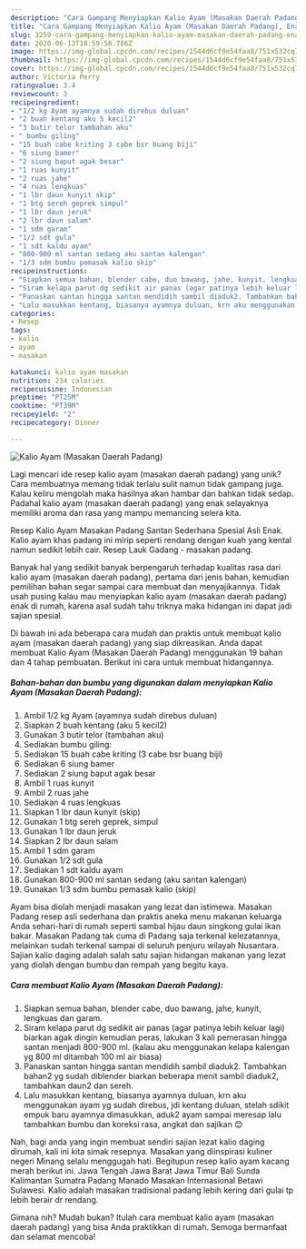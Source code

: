 ```yaml
---
description: "Cara Gampang Menyiapkan Kalio Ayam (Masakan Daerah Padang), Enak Banget"
title: "Cara Gampang Menyiapkan Kalio Ayam (Masakan Daerah Padang), Enak Banget"
slug: 3259-cara-gampang-menyiapkan-kalio-ayam-masakan-daerah-padang-enak-banget
date: 2020-06-13T18:59:58.786Z
image: https://img-global.cpcdn.com/recipes/1544d6cf9e54faa8/751x532cq70/kalio-ayam-masakan-daerah-padang-foto-resep-utama.jpg
thumbnail: https://img-global.cpcdn.com/recipes/1544d6cf9e54faa8/751x532cq70/kalio-ayam-masakan-daerah-padang-foto-resep-utama.jpg
cover: https://img-global.cpcdn.com/recipes/1544d6cf9e54faa8/751x532cq70/kalio-ayam-masakan-daerah-padang-foto-resep-utama.jpg
author: Victoria Perry
ratingvalue: 3.4
reviewcount: 3
recipeingredient:
- "1/2 kg Ayam ayamnya sudah direbus duluan"
- "2 buah kentang aku 5 kecil2"
- "3 butir telor tambahan aku"
- " bumbu giling"
- "15 buah cabe kriting 3 cabe bsr buang biji"
- "6 siung bamer"
- "2 siung baput agak besar"
- "1 ruas kunyit"
- "2 ruas jahe"
- "4 ruas lengkuas"
- "1 lbr daun kunyit skip"
- "1 btg sereh geprek simpul"
- "1 lbr daun jeruk"
- "2 lbr daun salam"
- "1 sdm garam"
- "1/2 sdt gula"
- "1 sdt kaldu ayam"
- "800-900 ml santan sedang aku santan kalengan"
- "1/3 sdm bumbu pemasak kalio skip"
recipeinstructions:
- "Siapkan semua bahan, blender cabe, duo bawang, jahe, kunyit, lengkuas dan garam."
- "Siram kelapa parut dg sedikit air panas (agar patinya lebih keluar lagi) biarkan agak dingin kemudian peras, lakukan 3 kali pemerasan hingga santan menjadi 800-900 ml. (kalau aku menggunakan kelapa kalengan yg 800 ml ditambah 100 ml air biasa)"
- "Panaskan santan hingga santan mendidih sambil diaduk2. Tambahkan bahan2 yg sudah diblender biarkan beberapa menit sambil diaduk2, tambahkan daun2 dan sereh."
- "Lalu masukkan kentang, biasanya ayamnya duluan, krn aku menggunakan ayam yg sudah direbus, jdi kentang duluan, stelah sdikit empuk baru ayamnya dimasukkan, aduk2 ayam sampai meresap lalu tambahkan bumbu dan koreksi rasa, angkat dan sajikan 😊"
categories:
- Resep
tags:
- kalio
- ayam
- masakan

katakunci: kalio ayam masakan 
nutrition: 234 calories
recipecuisine: Indonesian
preptime: "PT25M"
cooktime: "PT39M"
recipeyield: "2"
recipecategory: Dinner

---
```



![Kalio Ayam (Masakan Daerah Padang)](https://img-global.cpcdn.com/recipes/1544d6cf9e54faa8/751x532cq70/kalio-ayam-masakan-daerah-padang-foto-resep-utama.jpg)

Lagi mencari ide resep kalio ayam (masakan daerah padang) yang unik? Cara membuatnya memang tidak terlalu sulit namun tidak gampang juga. Kalau keliru mengolah maka hasilnya akan hambar dan bahkan tidak sedap. Padahal kalio ayam (masakan daerah padang) yang enak selayaknya memiliki aroma dan rasa yang mampu memancing selera kita.

Resep Kalio Ayam Masakan Padang Santan Sederhana Spesial Asli Enak. Kalio ayam khas padang ini mirip seperti rendang dengan kuah yang kental namun sedikit lebih cair. Resep Lauk Gadang - masakan padang.

Banyak hal yang sedikit banyak berpengaruh terhadap kualitas rasa dari kalio ayam (masakan daerah padang), pertama dari jenis bahan, kemudian pemilihan bahan segar sampai cara membuat dan menyajikannya. Tidak usah pusing kalau mau menyiapkan kalio ayam (masakan daerah padang) enak di rumah, karena asal sudah tahu triknya maka hidangan ini dapat jadi sajian spesial.


Di bawah ini ada beberapa cara mudah dan praktis untuk membuat kalio ayam (masakan daerah padang) yang siap dikreasikan. Anda dapat membuat Kalio Ayam (Masakan Daerah Padang) menggunakan 19 bahan dan 4 tahap pembuatan. Berikut ini cara untuk membuat hidangannya.

<!--inarticleads1-->

##### Bahan-bahan dan bumbu yang digunakan dalam menyiapkan Kalio Ayam (Masakan Daerah Padang):

1. Ambil 1/2 kg Ayam (ayamnya sudah direbus duluan)
1. Siapkan 2 buah kentang (aku 5 kecil2)
1. Gunakan 3 butir telor (tambahan aku)
1. Sediakan  bumbu giling:
1. Sediakan 15 buah cabe kriting (3 cabe bsr buang biji)
1. Sediakan 6 siung bamer
1. Sediakan 2 siung baput agak besar
1. Ambil 1 ruas kunyit
1. Ambil 2 ruas jahe
1. Sediakan 4 ruas lengkuas
1. Siapkan 1 lbr daun kunyit (skip)
1. Gunakan 1 btg sereh geprek, simpul
1. Gunakan 1 lbr daun jeruk
1. Siapkan 2 lbr daun salam
1. Ambil 1 sdm garam
1. Gunakan 1/2 sdt gula
1. Sediakan 1 sdt kaldu ayam
1. Gunakan 800-900 ml santan sedang (aku santan kalengan)
1. Gunakan 1/3 sdm bumbu pemasak kalio (skip)


Ayam bisa diolah menjadi masakan yang lezat dan istimewa. Masakan Padang resep asli sederhana dan praktis aneka menu makanan keluarga Anda sehari-hari di rumah seperti sambal hijau daun singkong gulai ikan bakar. Masakan Padang tak cuma di Padang saja terkenal kelezatannya, melainkan sudah terkenal sampai di seluruh penjuru wilayah Nusantara. Sajian kalio daging adalah salah satu sajian hidangan makanan yang lezat yang diolah dengan bumbu dan rempah yang begitu kaya. 

<!--inarticleads2-->

##### Cara membuat Kalio Ayam (Masakan Daerah Padang):

1. Siapkan semua bahan, blender cabe, duo bawang, jahe, kunyit, lengkuas dan garam.
1. Siram kelapa parut dg sedikit air panas (agar patinya lebih keluar lagi) biarkan agak dingin kemudian peras, lakukan 3 kali pemerasan hingga santan menjadi 800-900 ml. (kalau aku menggunakan kelapa kalengan yg 800 ml ditambah 100 ml air biasa)
1. Panaskan santan hingga santan mendidih sambil diaduk2. Tambahkan bahan2 yg sudah diblender biarkan beberapa menit sambil diaduk2, tambahkan daun2 dan sereh.
1. Lalu masukkan kentang, biasanya ayamnya duluan, krn aku menggunakan ayam yg sudah direbus, jdi kentang duluan, stelah sdikit empuk baru ayamnya dimasukkan, aduk2 ayam sampai meresap lalu tambahkan bumbu dan koreksi rasa, angkat dan sajikan 😊


Nah, bagi anda yang ingin membuat sendiri sajian lezat kalio daging dirumah, kali ini kita simak resepnya. Masakan yang diinspirasi kuliner negeri Minang selalu menggugah hati. Begitupun resep kalio ayam kacang merah berikut ini. Jawa Tengah Jawa Barat Jawa Timur Bali Sunda Kalimantan Sumatra Padang Manado Masakan Internasional Betawi Sulawesi. Kalio adalah masakan tradisional padang lebih kering dari gulai tp lebih berair dr rendang. 

Gimana nih? Mudah bukan? Itulah cara membuat kalio ayam (masakan daerah padang) yang bisa Anda praktikkan di rumah. Semoga bermanfaat dan selamat mencoba!
